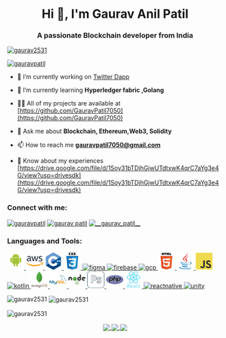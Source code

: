 <h1 align="center">Hi 👋, I'm Gaurav Anil Patil</h1>
<h3 align="center">A passionate Blockchain developer from India</h3>

<p align="left"> <a href="https://github.com/ryo-ma/github-profile-trophy"><img src="https://github-profile-trophy.vercel.app/?username=gaurav2531" alt="gaurav2531" /></a> </p>

<p align="left"> <a href="https://twitter.com/gauravpatil" target="blank"><img src="https://img.shields.io/twitter/follow/gauravpatil?logo=twitter&style=for-the-badge" alt="gauravpatil" /></a> </p>

- 🔭 I’m currently working on [Twitter Dapp](https://drive.google.com/file/d/1Soy31bTDjhGjwUTdtxwK4qrC7aYg3e4G/view?usp=drivesdk)

- 🌱 I’m currently learning **Hyperledger fabric ,Golang**

- 👨‍💻 All of my projects are available at [https://github.com/GauravPatil7050](https://github.com/GauravPatil7050)

- 💬 Ask me about **Blockchain, Ethereum,Web3, Solidity**

- 📫 How to reach me **gauravpatil7050@gmail.com**

- 📄 Know about my experiences [https://drive.google.com/file/d/1Soy31bTDjhGjwUTdtxwK4qrC7aYg3e4G/view?usp=drivesdk](https://drive.google.com/file/d/1Soy31bTDjhGjwUTdtxwK4qrC7aYg3e4G/view?usp=drivesdk)

<h3 align="left">Connect with me:</h3>
<p align="left">
<a href="https://twitter.com/gauravpatil" target="blank"><img align="center" src="https://raw.githubusercontent.com/rahuldkjain/github-profile-readme-generator/master/src/images/icons/Social/twitter.svg" alt="gauravpatil" height="30" width="40" /></a>
<a href="https://linkedin.com/in/gaurav patil" target="blank"><img align="center" src="https://raw.githubusercontent.com/rahuldkjain/github-profile-readme-generator/master/src/images/icons/Social/linked-in-alt.svg" alt="gaurav patil" height="30" width="40" /></a>
<a href="https://instagram.com/__gaurav_patil__" target="blank"><img align="center" src="https://raw.githubusercontent.com/rahuldkjain/github-profile-readme-generator/master/src/images/icons/Social/instagram.svg" alt="__gaurav_patil__" height="30" width="40" /></a>
</p>

<h3 align="left">Languages and Tools:</h3>
<p align="left"> <a href="https://developer.android.com" target="_blank" rel="noreferrer"> <img src="https://raw.githubusercontent.com/devicons/devicon/master/icons/android/android-original-wordmark.svg" alt="android" width="40" height="40"/> </a> <a href="https://aws.amazon.com" target="_blank" rel="noreferrer"> <img src="https://raw.githubusercontent.com/devicons/devicon/master/icons/amazonwebservices/amazonwebservices-original-wordmark.svg" alt="aws" width="40" height="40"/> </a> <a href="https://www.w3schools.com/cpp/" target="_blank" rel="noreferrer"> <img src="https://raw.githubusercontent.com/devicons/devicon/master/icons/cplusplus/cplusplus-original.svg" alt="cplusplus" width="40" height="40"/> </a> <a href="https://www.w3schools.com/css/" target="_blank" rel="noreferrer"> <img src="https://raw.githubusercontent.com/devicons/devicon/master/icons/css3/css3-original-wordmark.svg" alt="css3" width="40" height="40"/> </a> <a href="https://www.figma.com/" target="_blank" rel="noreferrer"> <img src="https://www.vectorlogo.zone/logos/figma/figma-icon.svg" alt="figma" width="40" height="40"/> </a> <a href="https://firebase.google.com/" target="_blank" rel="noreferrer"> <img src="https://www.vectorlogo.zone/logos/firebase/firebase-icon.svg" alt="firebase" width="40" height="40"/> </a> <a href="https://cloud.google.com" target="_blank" rel="noreferrer"> <img src="https://www.vectorlogo.zone/logos/google_cloud/google_cloud-icon.svg" alt="gcp" width="40" height="40"/> </a> <a href="https://www.w3.org/html/" target="_blank" rel="noreferrer"> <img src="https://raw.githubusercontent.com/devicons/devicon/master/icons/html5/html5-original-wordmark.svg" alt="html5" width="40" height="40"/> </a> <a href="https://www.java.com" target="_blank" rel="noreferrer"> <img src="https://raw.githubusercontent.com/devicons/devicon/master/icons/java/java-original.svg" alt="java" width="40" height="40"/> </a> <a href="https://developer.mozilla.org/en-US/docs/Web/JavaScript" target="_blank" rel="noreferrer"> <img src="https://raw.githubusercontent.com/devicons/devicon/master/icons/javascript/javascript-original.svg" alt="javascript" width="40" height="40"/> </a> <a href="https://kotlinlang.org" target="_blank" rel="noreferrer"> <img src="https://www.vectorlogo.zone/logos/kotlinlang/kotlinlang-icon.svg" alt="kotlin" width="40" height="40"/> </a> <a href="https://www.mongodb.com/" target="_blank" rel="noreferrer"> <img src="https://raw.githubusercontent.com/devicons/devicon/master/icons/mongodb/mongodb-original-wordmark.svg" alt="mongodb" width="40" height="40"/> </a> <a href="https://www.mysql.com/" target="_blank" rel="noreferrer"> <img src="https://raw.githubusercontent.com/devicons/devicon/master/icons/mysql/mysql-original-wordmark.svg" alt="mysql" width="40" height="40"/> </a> <a href="https://nodejs.org" target="_blank" rel="noreferrer"> <img src="https://raw.githubusercontent.com/devicons/devicon/master/icons/nodejs/nodejs-original-wordmark.svg" alt="nodejs" width="40" height="40"/> </a> <a href="https://www.photoshop.com/en" target="_blank" rel="noreferrer"> <img src="https://raw.githubusercontent.com/devicons/devicon/master/icons/photoshop/photoshop-line.svg" alt="photoshop" width="40" height="40"/> </a> <a href="https://www.php.net" target="_blank" rel="noreferrer"> <img src="https://raw.githubusercontent.com/devicons/devicon/master/icons/php/php-original.svg" alt="php" width="40" height="40"/> </a> <a href="https://reactjs.org/" target="_blank" rel="noreferrer"> <img src="https://raw.githubusercontent.com/devicons/devicon/master/icons/react/react-original-wordmark.svg" alt="react" width="40" height="40"/> </a> <a href="https://reactnative.dev/" target="_blank" rel="noreferrer"> <img src="https://reactnative.dev/img/header_logo.svg" alt="reactnative" width="40" height="40"/> </a> <a href="https://unity.com/" target="_blank" rel="noreferrer"> <img src="https://www.vectorlogo.zone/logos/unity3d/unity3d-icon.svg" alt="unity" width="40" height="40"/> </a> </p>

<p><img align="left" src="https://github-readme-stats.vercel.app/api/top-langs?username=gaurav2531&show_icons=true&locale=en&layout=compact" alt="gaurav2531" /></p>

<p>&nbsp;<img align="center" src="https://github-readme-stats.vercel.app/api?username=gaurav2531&show_icons=true&locale=en" alt="gaurav2531" /></p>

<p><img align="center" src="https://github-readme-streak-stats.herokuapp.com/?user=gaurav2531&" alt="gaurav2531" /></p>






</div>

<div align="center">
<a href="https://github.com/Gaurav2531">
<img align="center" src="https://github-profile-summary-cards.vercel.app/api/cards/stats?username=Gaurav2531&theme=2077" height="180em" />
<img align="center" src="https://github-profile-summary-cards.vercel.app/api/cards/repos-per-language?username=Gaurav2531&theme=2077" height="180em" />
<img align="center" src="https://github-profile-summary-cards.vercel.app/api/cards/profile-details?username=Gaurav2531&theme=2077" height="180em" />


</div>
